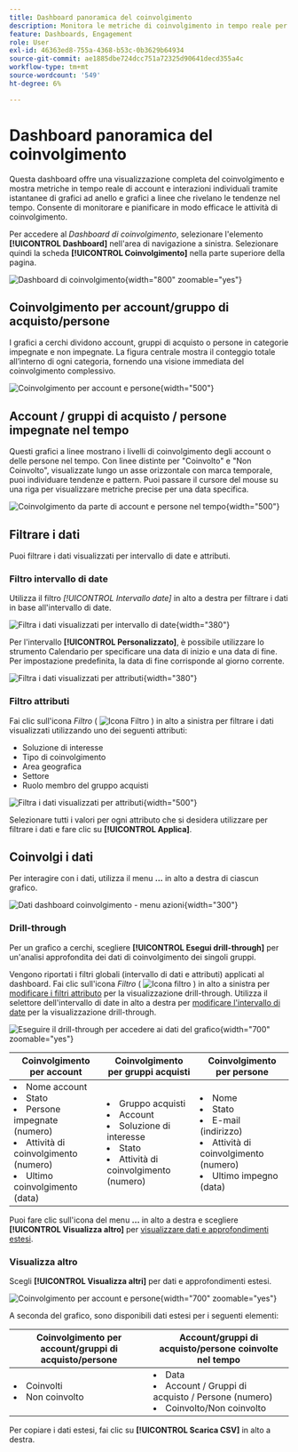 ```yaml
---
title: Dashboard panoramica del coinvolgimento
description: Monitora le metriche di coinvolgimento in tempo reale per account, gruppi di acquisto e persone con grafici interattivi e analisi delle tendenze in Journey Optimizer B2B edition.
feature: Dashboards, Engagement
role: User
exl-id: 46363ed8-755a-4368-b53c-0b3629b64934
source-git-commit: ae1885dbe724dcc751a72325d90641decd355a4c
workflow-type: tm+mt
source-wordcount: '549'
ht-degree: 6%

---
```


# Dashboard panoramica del coinvolgimento

Questa dashboard offre una visualizzazione completa del coinvolgimento e mostra metriche in tempo reale di account e interazioni individuali tramite istantanee di grafici ad anello e grafici a linee che rivelano le tendenze nel tempo. Consente di monitorare e pianificare in modo efficace le attività di coinvolgimento.

Per accedere al _Dashboard di coinvolgimento_, selezionare l&#39;elemento **[!UICONTROL Dashboard]** nell&#39;area di navigazione a sinistra. Selezionare quindi la scheda **[!UICONTROL Coinvolgimento]** nella parte superiore della pagina.

<!-- To generate a shareable PDF of your current view, click **[!UICONTROL Export]** at the top-right corner of the page. To engage with the data, use the action menu in the top-right corner. -->

![Dashboard di coinvolgimento](./assets/engagement-dashboard.png){width="800" zoomable="yes"}

## Coinvolgimento per account/gruppo di acquisto/persone

I grafici a cerchi dividono account, gruppi di acquisto o persone in categorie impegnate e non impegnate. La figura centrale mostra il conteggio totale all’interno di ogni categoria, fornendo una visione immediata del coinvolgimento complessivo.

![Coinvolgimento per account e persone](assets/engagement-accounts.png){width="500"}

## Account / gruppi di acquisto / persone impegnate nel tempo

Questi grafici a linee mostrano i livelli di coinvolgimento degli account o delle persone nel tempo. Con linee distinte per &quot;Coinvolto&quot; e &quot;Non Coinvolto&quot;, visualizzate lungo un asse orizzontale con marca temporale, puoi individuare tendenze e pattern. Puoi passare il cursore del mouse su una riga per visualizzare metriche precise per una data specifica.

![Coinvolgimento da parte di account e persone nel tempo](assets/engagement-accounts-over-time.png){width="500"}

## Filtrare i dati

Puoi filtrare i dati visualizzati per intervallo di date e attributi.

### Filtro intervallo di date

Utilizza il filtro _[!UICONTROL Intervallo date]_ in alto a destra per filtrare i dati in base all&#39;intervallo di date.

![Filtra i dati visualizzati per intervallo di date](./assets/engagement-date-filter.png){width="380"}

Per l&#39;intervallo **[!UICONTROL Personalizzato]**, è possibile utilizzare lo strumento Calendario per specificare una data di inizio e una data di fine. Per impostazione predefinita, la data di fine corrisponde al giorno corrente.

![Filtra i dati visualizzati per attributi](./assets/engagement-date-filter-custom.png){width="380"}

### Filtro attributi

Fai clic sull&#39;icona _Filtro_ ( ![Icona Filtro](../assets/do-not-localize/icon-filter.svg) ) in alto a sinistra per filtrare i dati visualizzati utilizzando uno dei seguenti attributi:

* Soluzione di interesse
* Tipo di coinvolgimento
* Area geografica
* Settore
* Ruolo membro del gruppo acquisti

![Filtra i dati visualizzati per attributi](./assets/engagement-dashboard-filters.png){width="500"}

Selezionare tutti i valori per ogni attributo che si desidera utilizzare per filtrare i dati e fare clic su **[!UICONTROL Applica]**.

## Coinvolgi i dati

Per interagire con i dati, utilizza il menu **...** in alto a destra di ciascun grafico.

![Dati dashboard coinvolgimento - menu azioni](assets/engagement-action-menu.png){width="300"}

### Drill-through

Per un grafico a cerchi, scegliere **[!UICONTROL Esegui drill-through]** per un&#39;analisi approfondita dei dati di coinvolgimento dei singoli gruppi.

Vengono riportati i filtri globali (intervallo di dati e attributi) applicati al dashboard. Fai clic sull&#39;icona _Filtro_ ( ![Icona filtro](../assets/do-not-localize/icon-filter.svg) ) in alto a sinistra per [modificare i filtri attributo](#filter-the-data) per la visualizzazione drill-through. Utilizza il selettore dell&#39;intervallo di date in alto a destra per [modificare l&#39;intervallo di date](#date-range-filter) per la visualizzazione drill-through.

![Eseguire il drill-through per accedere ai dati del grafico](./assets/engagement-buying-groups-drill-through.png){width="700" zoomable="yes"}

| Coinvolgimento per account | Coinvolgimento per gruppi acquisti | Coinvolgimento per persone |
| ---------------------- | --------------------------- | -------------------- |
| <li>Nome account <li>Stato <li>Persone impegnate (numero)<li>Attività di coinvolgimento (numero) <li>Ultimo coinvolgimento (data) | <li>Gruppo acquisti <li>Account <li>Soluzione di interesse <li>Stato <li>Attività di coinvolgimento (numero) | <li>Nome <li>Stato <li>E-mail (indirizzo) <li>Attività di coinvolgimento (numero) <li>Ultimo impegno (data) |

Puoi fare clic sull&#39;icona del menu **...** in alto a destra e scegliere **[!UICONTROL Visualizza altro]** per [visualizzare dati e approfondimenti estesi](#view-more).

### Visualizza altro

Scegli **[!UICONTROL Visualizza altri]** per dati e approfondimenti estesi.

![Coinvolgimento per account e persone](./assets/engagement-buying-groups-time-view-more.png){width="700" zoomable="yes"}

A seconda del grafico, sono disponibili dati estesi per i seguenti elementi:

| Coinvolgimento per account/gruppi di acquisto/persone | Account/gruppi di acquisto/persone coinvolte nel tempo |
| ----------------------------------------------- | -------------------------------------------------- | 
| <li>Coinvolti <li>Non coinvolto | <li>Data <li>Account / Gruppi di acquisto / Persone (numero) <li>Coinvolto/Non coinvolto |

Per copiare i dati estesi, fai clic su **[!UICONTROL Scarica CSV]** in alto a destra.
